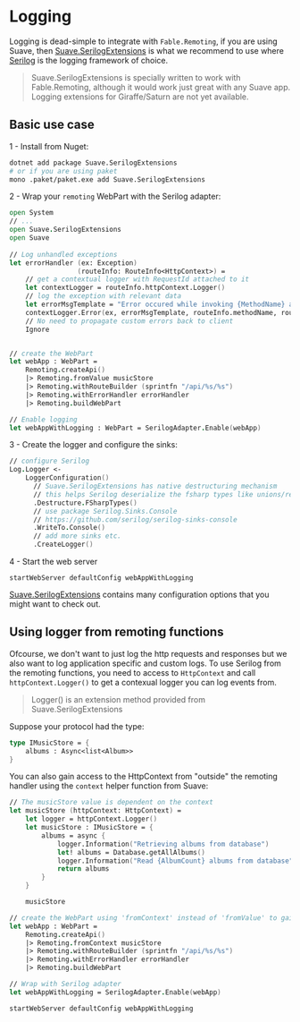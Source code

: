 # Logging

Logging is dead-simple to integrate with `Fable.Remoting`, if you are using Suave, then [Suave.SerilogExtensions](https://github.com/Zaid-Ajaj/Suave.SerilogExtensions) is what we recommend to use where [Serilog](https://github.com/Zaid-Ajaj/Suave.SerilogExtensions) is the logging framework of choice.

> Suave.SerilogExtensions is specially written to work with Fable.Remoting, although it would work just great with any Suave app.
> Logging extensions for Giraffe/Saturn are not yet available.

## Basic use case
1 - Install from Nuget:
```bash
dotnet add package Suave.SerilogExtensions
# or if you are using paket
mono .paket/paket.exe add Suave.SerilogExtensions
```
2 - Wrap your `remoting` WebPart with the Serilog adapter:
```fs  
open System
// ...
open Suave.SerilogExtensions
open Suave  
 
// Log unhandled exceptions 
let errorHandler (ex: Exception)  
                 (routeInfo: RouteInfo<HttpContext>) =
    // get a contextual logger with RequestId attached to it
    let contextLogger = routeInfo.httpContext.Logger()
    // log the exception with relevant data
    let errorMsgTemplate = "Error occured while invoking {MethodName} at {RoutePath}"
    contextLogger.Error(ex, errorMsgTemplate, routeInfo.methodName, routeInfo.path)
    // No need to propagate custom errors back to client
    Ignore 


// create the WebPart
let webApp : WebPart = 
    Remoting.createApi()
    |> Remoting.fromValue musicStore
    |> Remoting.withRouteBuilder (sprintfn "/api/%s/%s") 
    |> Remoting.withErrorHandler errorHandler 
    |> Remoting.buildWebPart

// Enable logging
let webAppWithLogging : WebPart = SerilogAdapter.Enable(webApp)
```
3 - Create the logger and configure the sinks:
```fs
// configure Serilog
Log.Logger <- 
    LoggerConfiguration() 
      // Suave.SerilogExtensions has native destructuring mechanism
      // this helps Serilog deserialize the fsharp types like unions/records
      .Destructure.FSharpTypes()
      // use package Serilog.Sinks.Console  
      // https://github.com/serilog/serilog-sinks-console
      .WriteTo.Console() 
      // add more sinks etc.
      .CreateLogger() 
```
4 - Start the web server
```
startWebServer defaultConfig webAppWithLogging
```
[Suave.SerilogExtensions](https://github.com/Zaid-Ajaj/Suave.SerilogExtensions) contains many configuration options that you might want to check out. 

## Using logger from remoting functions
Ofcourse, we don't want to just log the http requests and responses but we also want to log application specific and custom logs. To use Serilog from the remoting functions, you need to access to `HttpContext` and call `httpContext.Logger()` to get a contexual logger you can log events from. 

> Logger() is an extension method provided from Suave.SerilogExtensions


Suppose your protocol had the type:
```fs
type IMusicStore = {
    albums : Async<list<Album>>
}
```
You can also gain access to the HttpContext from "outside" the remoting handler using the `context` helper function from Suave:
```fs
// The musicStore value is dependent on the context
let musicStore (httpContext: HttpContext) =
    let logger = httpContext.Logger()
    let musicStore : IMusicStore = {
        albums = async {
            logger.Information("Retrieving albums from database")
            let! albums = Database.getAllAlbums()
            logger.Information("Read {AlbumCount} albums from database", List.length albums)
            return albums
        }
    } 

    musicStore 

// create the WebPart using 'fromContext' instead of 'fromValue' to gain access to the context
let webApp : WebPart = 
    Remoting.createApi()
    |> Remoting.fromContext musicStore
    |> Remoting.withRouteBuilder (sprintfn "/api/%s/%s") 
    |> Remoting.withErrorHandler errorHandler 
    |> Remoting.buildWebPart

// Wrap with Serilog adapter
let webAppWithLogging = SerilogAdapter.Enable(webApp)

startWebServer defaultConfig webAppWithLogging
```